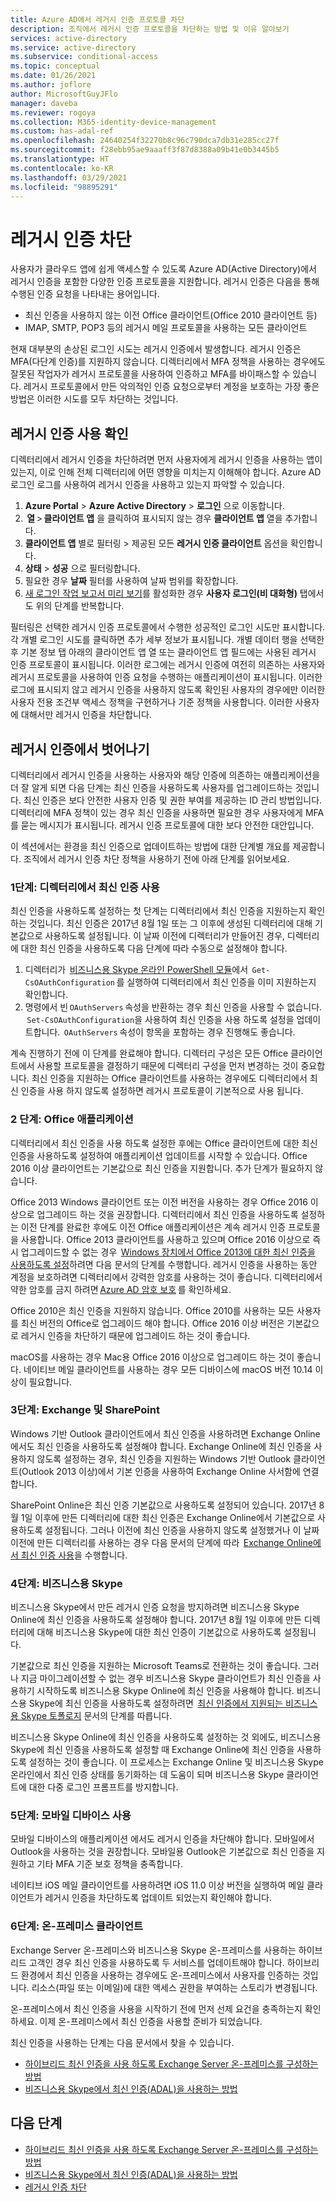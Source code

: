 ```yaml
---
title: Azure AD에서 레거시 인증 프로토콜 차단
description: 조직에서 레거시 인증 프로토콜을 차단하는 방법 및 이유 알아보기
services: active-directory
ms.service: active-directory
ms.subservice: conditional-access
ms.topic: conceptual
ms.date: 01/26/2021
ms.author: joflore
author: MicrosoftGuyJFlo
manager: daveba
ms.reviewer: rogoya
ms.collection: M365-identity-device-management
ms.custom: has-adal-ref
ms.openlocfilehash: 24640254f32270b8c96c790dca7db31e285cc27f
ms.sourcegitcommit: f28ebb95ae9aaaff3f87d8388a09b41e0b3445b5
ms.translationtype: HT
ms.contentlocale: ko-KR
ms.lasthandoff: 03/29/2021
ms.locfileid: "98895291"
---
```

# <a name="blocking-legacy-authentication"></a>레거시 인증 차단
 
사용자가 클라우드 앱에 쉽게 액세스할 수 있도록 Azure AD(Active Directory)에서 레거시 인증을 포함한 다양한 인증 프로토콜을 지원합니다. 레거시 인증은 다음을 통해 수행된 인증 요청을 나타내는 용어입니다.

- 최신 인증을 사용하지 않는 이전 Office 클라이언트(Office 2010 클라이언트 등)
- IMAP, SMTP, POP3 등의 레거시 메일 프로토콜을 사용하는 모든 클라이언트

현재 대부분의 손상된 로그인 시도는 레거시 인증에서 발생합니다. 레거시 인증은 MFA(다단계 인증)를 지원하지 않습니다. 디렉터리에서 MFA 정책을 사용하는 경우에도 잘못된 작업자가 레거시 프로토콜을 사용하여 인증하고 MFA를 바이패스할 수 있습니다. 레거시 프로토콜에서 만든 악의적인 인증 요청으로부터 계정을 보호하는 가장 좋은 방법은 이러한 시도를 모두 차단하는 것입니다.

## <a name="identify-legacy-authentication-use"></a>레거시 인증 사용 확인

디렉터리에서 레거시 인증을 차단하려면 먼저 사용자에게 레거시 인증을 사용하는 앱이 있는지, 이로 인해 전체 디렉터리에 어떤 영향을 미치는지 이해해야 합니다. Azure AD 로그인 로그를 사용하여 레거시 인증을 사용하고 있는지 파악할 수 있습니다.

1. **Azure Portal** > **Azure Active Directory** > **로그인** 으로 이동합니다.
1.  **열** > **클라이언트 앱** 을 클릭하여 표시되지 않는 경우 **클라이언트 앱** 열을 추가합니다.
1. **클라이언트 앱** 별로 필터링 > 제공된 모든 **레거시 인증 클라이언트** 옵션을 확인합니다.
1. **상태** > **성공** 으로 필터링합니다. 
1. 필요한 경우 **날짜** 필터를 사용하여 날짜 범위를 확장합니다.
1. [새 로그인 작업 보고서 미리 보기](../reports-monitoring/concept-all-sign-ins.md)를 활성화한 경우 **사용자 로그인(비 대화형)** 탭에서도 위의 단계를 반복합니다.

필터링은 선택한 레거시 인증 프로토콜에서 수행한 성공적인 로그인 시도만 표시합니다. 각 개별 로그인 시도를 클릭하면 추가 세부 정보가 표시됩니다. 개별 데이터 행을 선택한 후 기본 정보 탭 아래의 클라이언트 앱 열 또는 클라이언트 앱 필드에는 사용된 레거시 인증 프로토콜이 표시됩니다. 이러한 로그에는 레거시 인증에 여전히 의존하는 사용자와 레거시 프로토콜을 사용하여 인증 요청을 수행하는 애플리케이션이 표시됩니다. 이러한 로그에 표시되지 않고 레거시 인증을 사용하지 않도록 확인된 사용자의 경우에만 이러한 사용자 전용 조건부 액세스 정책을 구현하거나 기준 정책을 사용합니다. 이러한 사용자에 대해서만 레거시 인증을 차단합니다.

## <a name="moving-away-from-legacy-authentication"></a>레거시 인증에서 벗어나기 

디렉터리에서 레거시 인증을 사용하는 사용자와 해당 인증에 의존하는 애플리케이션을 더 잘 알게 되면 다음 단계는 최신 인증을 사용하도록 사용자를 업그레이드하는 것입니다. 최신 인증은 보다 안전한 사용자 인증 및 권한 부여를 제공하는 ID 관리 방법입니다. 디렉터리에 MFA 정책이 있는 경우 최신 인증을 사용하면 필요한 경우 사용자에게 MFA를 묻는 메시지가 표시됩니다. 레거시 인증 프로토콜에 대한 보다 안전한 대안입니다.

이 섹션에서는 환경을 최신 인증으로 업데이트하는 방법에 대한 단계별 개요를 제공합니다. 조직에서 레거시 인증 차단 정책을 사용하기 전에 아래 단계를 읽어보세요.

### <a name="step-1-enable-modern-authentication-in-your-directory"></a>1단계: 디렉터리에서 최신 인증 사용

최신 인증을 사용하도록 설정하는 첫 단계는 디렉터리에서 최신 인증을 지원하는지 확인하는 것입니다. 최신 인증은 2017년 8월 1일 또는 그 이후에 생성된 디렉터리에 대해 기본값으로 사용하도록 설정됩니다. 이 날짜 이전에 디렉터리가 만들어진 경우, 디렉터리에 대한 최신 인증을 사용하도록 다음 단계에 따라 수동으로 설정해야 합니다.

1. 디렉터리가  [비즈니스용 Skype 온라인 PowerShell 모듈](/office365/enterprise/powershell/manage-skype-for-business-online-with-office-365-powershell)에서  `Get-CsOAuthConfiguration` 를 실행하여 디렉터리에서 최신 인증을 이미 지원하는지 확인합니다.
1. 명령에서 빈 `OAuthServers` 속성을 반환하는 경우 최신 인증을 사용할 수 없습니다.  `Set-CsOAuthConfiguration`을 사용하여 최신 인증을 사용 하도록 설정을 업데이트합니다.  `OAuthServers` 속성이 항목을 포함하는 경우 진행해도 좋습니다.

계속 진행하기 전에 이 단계를 완료해야 합니다. 디렉터리 구성은 모든 Office 클라이언트에서 사용할 프로토콜을 결정하기 때문에 디렉터리 구성을 먼저 변경하는 것이 중요합니다. 최신 인증을 지원하는 Office 클라이언트를 사용하는 경우에도 디렉터리에서 최신 인증을 사용 하지 않도록 설정하면 레거시 프로토콜이 기본적으로 사용 됩니다.

### <a name="step-2-office-applications"></a>2 단계: Office 애플리케이션

디렉터리에서 최신 인증을 사용 하도록 설정한 후에는 Office 클라이언트에 대한 최신 인증을 사용하도록 설정하여 애플리케이션 업데이트를 시작할 수 있습니다. Office 2016 이상 클라이언트는 기본값으로 최신 인증을 지원합니다. 추가 단계가 필요하지 않습니다.

Office 2013 Windows 클라이언트 또는 이전 버전을 사용하는 경우 Office 2016 이상으로 업그레이드 하는 것을 권장합니다. 디렉터리에서 최신 인증을 사용하도록 설정하는 이전 단계를 완료한 후에도 이전 Office 애플리케이션은 계속 레거시 인증 프로토콜을 사용합니다. Office 2013 클라이언트를 사용하고 있으며 Office 2016 이상으로 즉시 업그레이드할 수 없는 경우  [Windows 장치에서 Office 2013에 대한 최신 인증을 사용하도록 설정](/office365/admin/security-and-compliance/enable-modern-authentication)하려면 다음 문서의 단계를 수행합니다. 레거시 인증을 사용하는 동안 계정을 보호하려면 디렉터리에서 강력한 암호를 사용하는 것이 좋습니다. 디렉터리에서 약한 암호를 금지 하려면 [Azure AD 암호 보호](../authentication/concept-password-ban-bad.md) 를 확인하세요.

Office 2010은 최신 인증을 지원하지 않습니다. Office 2010를 사용하는 모든 사용자를 최신 버전의 Office로 업그레이드 해야 합니다. Office 2016 이상 버전은 기본값으로 레거시 인증을 차단하기 때문에 업그레이드 하는 것이 좋습니다.

macOS를 사용하는 경우 Mac용 Office 2016 이상으로 업그레이드 하는 것이 좋습니다. 네이티브 메일 클라이언트를 사용하는 경우 모든 디바이스에 macOS 버전 10.14 이상이 필요합니다.

### <a name="step-3-exchange-and-sharepoint"></a>3단계: Exchange 및 SharePoint

Windows 기반 Outlook 클라이언트에서 최신 인증을 사용하려면 Exchange Online에서도 최신 인증을 사용하도록 설정해야 합니다. Exchange Online에 최신 인증을 사용하지 않도록 설정하는 경우, 최신 인증을 지원하는 Windows 기반 Outlook 클라이언트(Outlook 2013 이상)에서 기본 인증을 사용하여 Exchange Online 사서함에 연결합니다.

SharePoint Online은 최신 인증 기본값으로 사용하도록 설정되어 있습니다. 2017년 8월 1일 이후에 만든 디렉터리에 대한 최신 인증은 Exchange Online에서 기본값으로 사용하도록 설정됩니다. 그러나 이전에 최신 인증을 사용하지 않도록 설정했거나 이 날짜 이전에 만든 디렉터리를 사용하는 경우 다음 문서의 단계에 따라  [Exchange Online에서 최신 인증 사용](/exchange/clients-and-mobile-in-exchange-online/enable-or-disable-modern-authentication-in-exchange-online)을 수행합니다.

### <a name="step-4-skype-for-business"></a>4단계: 비즈니스용 Skype

비즈니스용 Skype에서 만든 레거시 인증 요청을 방지하려면 비즈니스용 Skype Online에 최신 인증을 사용하도록 설정해야 합니다. 2017년 8월 1일 이후에 만든 디렉터리에 대해 비즈니스용 Skype에 대한 최신 인증이 기본값으로 사용하도록 설정됩니다.

기본값으로 최신 인증을 지원하는 Microsoft Teams로 전환하는 것이 좋습니다. 그러나 지금 마이그레이션할 수 없는 경우 비즈니스용 Skype 클라이언트가 최신 인증을 사용하기 시작하도록 비즈니스용 Skype Online에 최신 인증을 사용해야 합니다. 비즈니스용 Skype에 최신 인증을 사용하도록 설정하려면  [최신 인증에서 지원되는 비즈니스용 Skype 토폴로지](/skypeforbusiness/plan-your-deployment/modern-authentication/topologies-supported) 문서의 단계를 따릅니다.

비즈니스용 Skype Online에 최신 인증을 사용하도록 설정하는 것 외에도, 비즈니스용 Skype에 최신 인증을 사용하도록 설정할 때 Exchange Online에 최신 인증을 사용하도록 설정하는 것이 좋습니다. 이 프로세스는 Exchange Online 및 비즈니스용 Skype 온라인에서 최신 인증 상태를 동기화하는 데 도움이 되며 비즈니스용 Skype 클라이언트에 대한 다중 로그인 프롬프트를 방지합니다.

### <a name="step-5-using-mobile-devices"></a>5단계: 모바일 디바이스 사용

모바일 디바이스의 애플리케이션 에서도 레거시 인증을 차단해야 합니다. 모바일에서 Outlook을 사용하는 것을 권장합니다. 모바일용 Outlook은 기본값으로 최신 인증을 지원하고 기타 MFA 기준 보호 정책을 충족합니다.

네이티브 iOS 메일 클라이언트를 사용하려면 iOS 11.0 이상 버전을 실행하여 메일 클라이언트가 레거시 인증을 차단하도록 업데이트 되었는지 확인해야 합니다.

### <a name="step-6-on-premises-clients"></a>6단계: 온-프레미스 클라이언트

Exchange Server 온-프레미스와 비즈니스용 Skype 온-프레미스를 사용하는 하이브리드 고객인 경우 최신 인증을 사용하도록 두 서비스를 업데이트해야 합니다. 하이브리드 환경에서 최신 인증을 사용하는 경우에도 온-프레미스에서 사용자를 인증하는 것입니다. 리소스(파일 또는 이메일)에 대한 액세스 권한을 부여하는 스토리가 변경됩니다.

온-프레미스에서 최신 인증을 사용을 시작하기 전에 먼저 선제 요건을 충족하는지 확인하세요. 이제 온-프레미스에서 최신 인증을 사용할 준비가 되었습니다.

최신 인증을 사용하는 단계는 다음 문서에서 찾을 수 있습니다.

* [하이브리드 최신 인증을 사용 하도록 Exchange Server 온-프레미스를 구성하는 방법](/office365/enterprise/configure-exchange-server-for-hybrid-modern-authentication)
* [비즈니스용 Skype에서 최신 인증(ADAL)을 사용하는 방법](/skypeforbusiness/manage/authentication/use-adal)

## <a name="next-steps"></a>다음 단계

- [하이브리드 최신 인증을 사용 하도록 Exchange Server 온-프레미스를 구성하는 방법](/office365/enterprise/configure-exchange-server-for-hybrid-modern-authentication)
- [비즈니스용 Skype에서 최신 인증(ADAL)을 사용하는 방법](/skypeforbusiness/manage/authentication/use-adal)
- [레거시 인증 차단](../conditional-access/block-legacy-authentication.md)